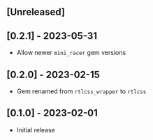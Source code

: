 ## [Unreleased]

## [0.2.1] - 2023-05-31

- Allow newer `mini_racer` gem versions

## [0.2.0] - 2023-02-15

- Gem renamed from `rtlcss_wrapper` to `rtlcss`

## [0.1.0] - 2023-02-01

- Initial release
